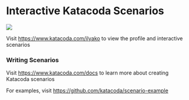 # Interactive Katacoda Scenarios

[![](http://shields.katacoda.com/katacoda/ilyako/count.svg)](https://www.katacoda.com/ilyako "Get your profile on Katacoda.com")

Visit https://www.katacoda.com/ilyako to view the profile and interactive scenarios

### Writing Scenarios
Visit https://www.katacoda.com/docs to learn more about creating Katacoda scenarios

For examples, visit https://github.com/katacoda/scenario-example
